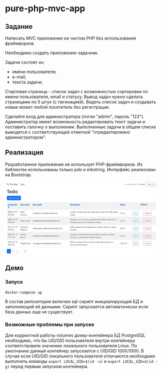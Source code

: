 # pure-php-mvc-app

## Задание

Написать MVC приложение на чистом PHP без использования фреймворков.

Необходимо создать приложение-задачник.

Задачи состоят из:

* имени пользователя;
* е-mail;
* текста задачи;

Стартовая страница - список задач с возможностью сортировки по имени пользователя, email и статусу. Вывод задач нужно сделать страницами по 5 штук (с пагинацией). Видеть список задач и создавать новые может любой посетитель без регистрации.

Сделайте вход для администратора (логин "admin", пароль "123"). Администратор имеет возможность редактировать текст задачи и поставить галочку о выполнении. Выполненные задачи в общем списке выводятся с соответствующей отметкой "отредактировано администратором".

## Реализация
 
Разработанное приложение не использует PHP-фреймворков. Из библиотек использованы только pdo и mbstring. Интерфейс реализован на Bootstrap.

![Интерфейс](https://github.com/A-Nikolaefff/pure-php-mvc-app/blob/master/readme_assets/1.png)

## Демо
### Запуск
```
docker-compose up 
```

В состав репозитория включен sql-скрипт инициалирующий БД и заполняющий её данными. Скрипт запускается автоматически если база данных еще не существует.

### Возможные проблемы при запуске

Для корректной работы volumes докер-контейнера БД PostgreSQL необходимо,
что бы UID/GID пользователя внутри контейнера соответствовали значению
локального пользователя Linux. По умолчанию данный контейнер запускается
с UID/GID 1000/1000. В случае если UID/GID локального пользователя отличаются необходимо выполнить
команды ```export LOCAL_UID=$(id -u)``` и ```export LOCAL_GID=$(id -g)``` перед первым запуском контейнера.